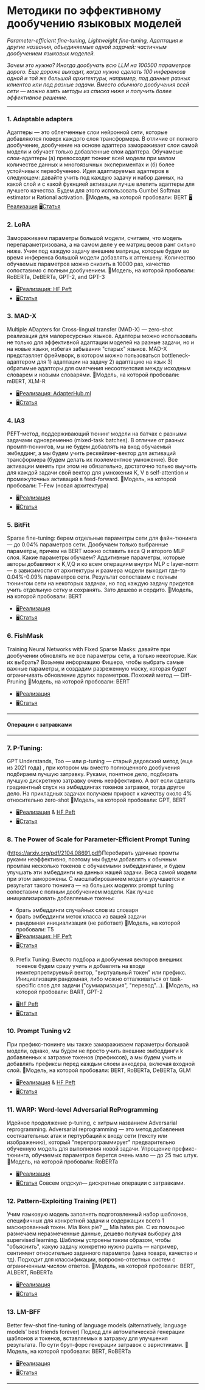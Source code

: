 # Mетодики по эффективному дообучению языковых моделей

*Parameter-efficient fine-tuning, Lightweight fine-tuning, Адаптация и другие названия, объединяемые одной задачей: частичным дообучением языковых моделей.*

*Зачем это нужно?
Иногда дообучать всю LLM на 100500 параметров дорого. Еще дороже выходит, когда нужно сделать 100 инференсов одной и той же большой архитектуры, например, под данные разных клиентов или под разные задачи. Вместо обычного дообучения всей сети — можно взять методы из списка ниже и получить более эффективное решение.*

---

### 1. Adaptable adapters
Адаптеры — это облегченные слои нейронной сети, которые добавляются поверх каждого слоя трансформера. В отличие от полного дообучение, дообучение на основе адаптера замораживает слои самой модели и обучает только добавленные слои адаптера. Обучамеые слои-адаптеры (а) превосходят тюнинг всей модели при малом количестве данных и многоязычных экспериментах и (б) более устойчивы к переобучению.
Идея адаптируемых адаптеров в следующем: давайте учить под каждую задачу и набор данных, на какой слой и с какой фукнцией активации лучше влепить адаптеры для лучшего качества. Будем для этого использовать Gumbel Softmax estimator и Rational activation.
🌸Модель, на которой пробовали: BERT
[🖥Реализация](https://github.com/UKPLab/adaptable-adapters)
[🖥Статья](https://aclanthology.org/2022.naacl-main.274/)

### 2. LoRA
Замораживаем параметры большой модели, считаем, что модель перепараметризована, а на самом деле у ее матриц весов ранг сильно ниже. Учим под каждую задачу внешние матрицы, которые будем во время инференса большой модели  добавлять к аттеншену.
Количество обучаемых параметров можно снизить в 10000 раз, качество сопоставимо с полным дообучением.
🌸Модель, на которой пробовали: RoBERTa, DeBERTa, GPT-2, and GPT-3
- [🖥Реализация: HF Peft](https://github.com/huggingface/peft)
- [🖥Статья](https://arxiv.org/pdf/2106.09685.pdf)
 
### 3. MAD-X
Multiple ADapters for Cross-lingual transfer (MAD-X) — zero-shot реализация для малоресурсных языков.
Адапторы можно использовать не только для эффективной адаптации моделей на разные задачи, но и на новые языки, избегая забывания "старых" языков. MAD-X представляет фреймворк, в котором можно пользоваться bottleneck-адаптером для 1) адаптации на задачу 2) адаптацию на язык 3) обратимые адапторы для смягчения несоответсвия между исходным словарем и новыми словарями.
🌸Модель, на которой пробовали: mBERT, XLM-R
- [🖥Реализация: AdapterHub.ml](https://adapterhub.ml/)
- [🖥Статья](https://aclanthology.org/2020.emnlp-main.617/)

### 4. IA3 
PEFT-метод, поддерживающий тюнинг модели на батчах с разными задачами одновременно (mixed-task batches). В отличие от разных промпт-тюнингов, мы не будем добавлять на вход обучаемый эмбеддинг, а мы будем учить рескейлинг-вектор для активаций трансформера (будем делать их поэлементное умножение). Все активации менять при этом не обязательно, достаточно только выучить для каждой задачи свой вектор для умножения K, V в self-attention и промежуточных активаций в feed-forward. 
🌸Модель, на которой пробовали: T-Few (новая архитектура)
- [🖥Реализация](https://github.com/r-three/t-few)
- [🖥Статья](https://arxiv.org/pdf/2205.05638.pdf)

### 5. BitFit
Sparse fine-tuning: берем отдельные параметры сети для файн-тюнинга — до 0.04% параметров сети. 
Дообучаем только выбранные параметры, причем на BERT можно оставить веса Q и второго MLP слоя.
Какие параметры обучаем? Аддитивные параметры, которые авторы добавляют к K,V,Q и ко всем операциям внутри MLP с layer-norm — в зависимости от архитектуры и размера модели выходит где-то 0.04%-0.09% параметров сети.
Результат сопоставим с полным тюнингом сети на некоторых задачах, но под каждую задачу придется учить отдельную сетку и сохранять. Зато дешево и сердито.
🌸Модель, на которой пробовали: BERT
- [🖥Реализация](https://github.com/benzakenelad/BitFit)
- [🖥Статья](https://aclanthology.org/2022.acl-short.1/)

### 6. FishMask 
Training Neural Networks with Fixed Sparse Masks: давайте при дообучении обновлять не все параметры сети, а только некоторые. Как их выбрать? Возьмем информацию Фишера, чтобы выбрать самые важные параметры, и создадим разреженную маску, которая будет ограничивать обновление других параметров. Похожий метод — Diff-Pruning
🌸Модель, на которой пробовали: BERT
- [🖥Реализация](https://github.com/varunnair18/FISH)
- [🖥Статья](https://openreview.net/forum?id=Uwh-v1HSw-x)

---

#### Операции с затравками 

---

### 7. P-Tuning: 
GPT Understands, Too — или p-tuning — старый дедовский метод (еще из 2021 года) , при котором мы вместо полноценного дообучения подбираем лучшую затравку. Руками, понятное дело, подбирать лучшую дискретную затравку очень неэффективно. А вот если сделать градиентный спуск на эмбеддингах токенов затравки, тогда другое дело. На прикладных задачах получаем прирост к качеству около 4% относительно zero-shot
🌸Модель, на которой пробовали: GPT, BERT
- [🖥Реализация](https://github.com/THUDM/P-tuning) & [HF Peft](https://github.com/huggingface/peft)
- [🖥Статья](https://arxiv.org/pdf/2103.10385.pdf)

### 8. The Power of Scale for Parameter-Efficient Prompt Tuning
 (https://arxiv.org/pdf/2104.08691.pdf)Перебирать удачные промты руками неэффективно, поэтому мы будем добавлять к обычным промтам несколько токенов с обучаемыми эмбеддингами,  и будем улучшать эти эмбеддинги на данных нашей задачи. Веса самой модели при этом заморожены. С масштабированием модели улучшается и результат такого тюнинга — на больших моделях prompt tuning сопоставим с полным дообучением модели. 
Как лучше инициализировать добавляемые токены:
 - брать эмбеддинги случайных слов из словаря
 - брать эмбеддинги меток класса из вашей задачи 
 - рандомная инициализация (не работает)
🌸Модель, на которой пробовали: T5
- [🖥Реализация: HF Peft](https://github.com/huggingface/peft)
- [🖥Статья](https://arxiv.org/pdf/2104.08691.pdf)

9. Prefix Tuning: 
Вместо подбора и дообучения векторов внешних токенов будем сразу учить и добавлять на входе неинтерпретируемый вектор, "виртуальный токен" или префикс. Инициализация рандомная, либо можно отталкиваться от task-specific слов для задачи ("суммаризация", "перевод"...).
🌸Модель, на которой пробовали: BART, GPT-2
- [🖥HF Peft](https://github.com/huggingface/peft)
- [🖥Статья](https://arxiv.org/pdf/2101.00190.pdf)

### 10. Prompt Tuning v2
При префикс-тюнинге мы также замораживаем параметры большой модели, однако, мы будем не просто учить внешние эмбеддинги k добавленных к затравке токенов (префиксов), а мы будем учить и добавлять префиксы перед каждым слоем анкодера, включая входной слой. 
🌸Модель, на которой пробовали: BERT, RoBERTa, DeBERTa, GLM
- [🖥Реализация](https://github.com/THUDM/P-tuning-v2) & [HF Peft](https://github.com/huggingface/peft)
- [🖥Статья](https://arxiv.org/abs/2110.07602)

### 11. WARP: Word-level Adversarial ReProgramming 
Идейное продолжение p-tuning, с хитрым названием Adversarial reprogramming.
Adversarial reprogramming  — это метод добавления состязательных атак и пертурбаций к входу сети (тексту или изображению), который "перепрограммирует" предварительно обученную модель для выполнения новой задачи. Упрощение префикс-тюнинга, обучаемых параметров берется очень мало — до 25 тыс штук.
🌸Модель, на которой пробовали: RoBERTa
- [🖥Реализация](https://github.com/YerevaNN/WARP)
- [🖥Статья](https://aclanthology.org/2021.acl-long.381/)
Совсем олдскул— дискретные операции с затравками.

### 12. Pattern-Exploiting Training (PET)
Учим языковую модель заполнять подготовленный набор шаблонов, специфичных для конкретной задачи и содержащих всего 1 маскированный токен. Mia likes pie? __ Mia hates pie.
С их помощью размечаем неразмеченные данные, дешево получая выборку для supervised learning. Шаблоны устроены таким образом, чтобы "объяснить", какую задачу конкретно нужно ршить — например, сентимент относительно заданного параметра (цена товара, качество и тд). Подходит для классификации, вопросно-ответных систем с ограниченным числом ответов.
🌸Модель, на которой пробовали: BERT, ALBERT, RoBERTa
- [🖥Реализация](https://github.com/timoschick/pet)
- [🖥Статья](https://arxiv.org/abs/2001.07676)

### 13. LM-BFF
Better few-shot fine-tuning of language models (alternatively, language models’ best friends forever)
Подход для автоматической генерации шаблонов и токенов, вставляемых в затравку для улучшения результата. По сути брут-форс генерации затравок с эвристиками.
🌸Модель, на которой пробовали: BERT, RoBERTa
- [🖥Реализация](https://github.com/princeton-nlp/LM-BFF) 
- [🖥Статья](https://arxiv.org/abs/2012.15723)

---
